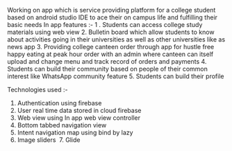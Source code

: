 Working on app which is service providing platform for a college student  based on android studio IDE to ace their on campus life and fulfilling their basic needs 
In app features :-
  1 .   Students can access college study materials using web view 
2.   Bulletin board which allow students to know about activities going in     their universities as well as other universities like as news app
3. Providing college canteen order through app for hustle free happy eating at peak hour order with an admin where canteen can itself upload and change menu and track record of orders and payments 
4. Students can build their community based on people of their common interest  like WhatsApp community  feature
5. Students can build their profile


Technologies used :-
1. Authentication using firebase 
2. User real time data stored in cloud firebase
3. Web view using In app web view controller
4. Bottom tabbed navigation  view 
5. Intent navigation map using bind by lazy 
6. Image sliders 
7. Glide
